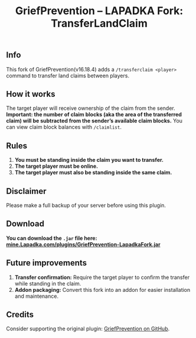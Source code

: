  <header class="section">
    <h1>GriefPrevention – LAPADKA Fork: TransferLandClaim</h1>
  </header>

  <section class="section" id="info">
    <h2>Info</h2>
    <p>
      This fork of GriefPrevention(v16.18.4) adds a <code>/transferclaim &lt;player&gt;</code> command to transfer land claims between players.
    </p>
  </section>

 <section class="section" id="how-it-works">
    <h2>How it works</h2>
    <p>
      The target player will receive ownership of the claim from the sender. <b>Important:
      the number of claim blocks (aka the area of the transferred claim) will be subtracted
      from the sender’s available claim blocks.</b> You can view claim block balances with
      <code>/claimlist</code>.
    </p>
  </section>

  <section class="section" id="rules">
    <h2>Rules</h2>
    <ol>
      <li><strong>You must be standing inside the claim you want to transfer.</strong></li>
      <li><strong>The target player must be online.</strong></li>
      <li><strong>The target player must also be standing inside the same claim.</strong> </li>
    </ol>
  </section>

  <section class="section" id="disclaimer">
    <h2>Disclaimer</h2>
    <p>
      Please make a full backup of your server before using this plugin.
    </p>
  </section>

 <section class="section" id="download">
    <h1>Download</h1>
    <p><b>
      You can download the <code>.jar</code> file here:
      <a href="https://mine.lapadka.com/plugins/GriefPrevention-LapadkaFork.jar" target="_blank" rel="noopener">
        mine.Lapadka.com/plugins/GriefPrevention-LapadkaFork.jar
      </a>
    </b></p>
  </section>

 <section class="section" id="future-improvements">
    <h2>Future improvements</h2>
    <ol>
      <li><strong>Transfer confirmation:</strong> Require the target player to confirm the transfer while standing in the claim.</li>
      <li><strong>Addon packaging:</strong> Convert this fork into an addon for easier installation and maintenance.</li>
    </ol>
  </section>

  <section class="section" id="credits">
    <h2>Credits</h2>
    <p>
      Consider supporting the original plugin:
      <a href="https://github.com/GriefPrevention/GriefPrevention/" target="_blank" rel="noopener">GriefPrevention on GitHub</a>.
    </p>
  </section>

  

</body>
</html>

